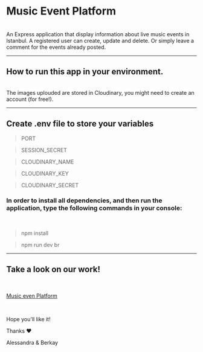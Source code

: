 # Music Event Platform 
<br>
An Express application that display information about live music events in Istanbul.
A registered user can create, update and delete. Or simply leave a comment for the events already posted.
<br>

***

## How to run this app in your environment.
<br>
The images uplouded are stored in Cloudinary, you might need to create an account (for free!). 
<br>

***

## Create .env file to store your variables
 
>PORT

>SESSION_SECRET

>CLOUDINARY_NAME 

>CLOUDINARY_KEY 

>CLOUDINARY_SECRET 

### In order to install all dependencies, and then run the application, type the following commands in your console:
<br>

> npm install

> npm run dev
br
***
## Take a look on our work!
<br>

[Music even Platform](https://music-event-platform.herokuapp.com/)

<br>

Hope you'll like it!

Thanks ❤️

Alessandra & Berkay



